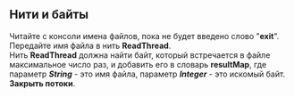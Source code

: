 ## Нити и байты

Читайте с консоли имена файлов, пока не будет введено слово "**exit**".  
Передайте имя файла в нить **ReadThread**.  
Нить **ReadThread** должна найти байт, который встречается в файле максимальное число раз, и добавить его в словарь **resultMap**,
где параметр ***String*** - это имя файла, параметр ***Integer*** - это искомый байт.  
**Закрыть потоки**.
